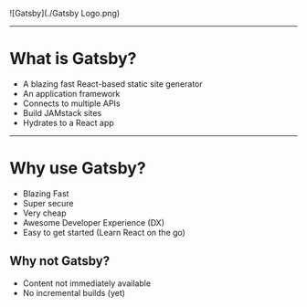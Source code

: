 ![Gatsby](./Gatsby Logo.png)

---

# What is Gatsby?

- A blazing fast React-based static site generator
- An application framework
- Connects to multiple APIs
- Build JAMstack sites
- Hydrates to a React app

---

# Why use Gatsby?

- Blazing Fast
- Super secure 
- Very cheap
- Awesome Developer Experience (DX)
- Easy to get started (Learn React on the go)

## Why not Gatsby?

- Content not immediately available
- No incremental builds (yet)
